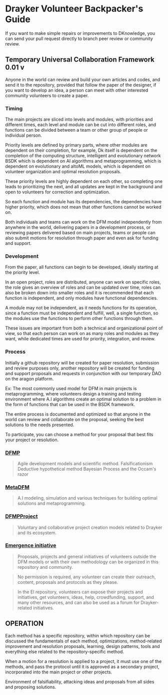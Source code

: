 
# Drayker Volunteer Backpacker's Guide
If you want to make simple repairs or improvements to DKnowledge, you can send your pull request directly to branch peer review or community review.


## Temporary Universal Collaboration Framework 0.01 v


Anyone in the world can review and build your own articles and codes, and send it to the repository, provided that follow the paper of the designer, if you want to develop an idea, a person can meet with other interested community volunteers to create a paper.

### Timing
The main projects are sliced into levels and modules, with priorities and different times, each level and module can be cut into different roles, and functions can be divided between a team or other group of people or individual person.

Priority levels are defined by primary parts, where other modules are dependent on their completion, for example, Dk itself is dependent on the completion of the computing structure, intelligent and evolutionary network BSDK which is dependent on AI algorithms and metaprogramming, which is dependent on evolutionary and altoML models, which is dependent on volunteer organization and optimal resolution proposals.

These priority levels are highly dependent on each other, so completing one leads to prioritizing the next, and all updates are kept in the background and open to volunteers for correction and optimization.

So each function and module has its dependencies, the dependencies have higher priority, which does not mean that other functions cannot be worked on.

Both individuals and teams can work on the DFM model independently from anywhere in the world, delivering papers in a development process, or reviewing papers delivered based on main projects, teams or people can also submit motions for resolution through paper and even ask for funding and support.

### Development

From the paper, all functions can begin to be developed, ideally starting at the priority level.

 In an open project, roles are distributed, anyone can work on specific roles, the role gives an overview of roles and can be updated over time, roles can also be broken down into smaller roles and it is recommended that each function is independent, and only modules have functional dependencies.

A module may not be independent, as it needs functions for its operation, since a function must be independent and fulfill, well, a single function, so the modules use the functions to perform other functions through them.

These issues are important from both a technical and organizational point of view, so that each person can work on as many roles and modules as they want, while dedicated times are used for priority, integration, and review.

### Process

Initially a github repository will be created for paper resolution, submission and review purposes only, another repository will be created for funding and support proposals and requests in conjunction with our temporary DAO on the aragon platform.

Ex:
The most commonly used model for DFM in main projects is metaprogramming, where volunteers design a training and testing environment where A.I algorithms create an optimal solution to a problem in the form of functions that can be used in the BSDK framework.

The entire process is documented and optimized so that anyone in the world can review and collaborate on the proposal, seeking the best solutions to the needs presented.

To participate, you can choose a method for your proposal that best fits your project or resolution.

### [DFMP](https://github.com/draykerdk/DFMP)

> Agile development models and scientific method.
Falsificationism
Deductive hypothetical method
Bayesian Process and the Occam's razor

### [MetaDFM](https://github.com/draykerdk/MetaDFMP)

> A.I modeling, simulation and various techniques for building optimal solutions and metaprogramming.

### [DFMPProject](https://github.com/draykerdk/DFMPProject) 

> Voluntary and collaborative project creation models related to Drayker and its ecosystem.

### [Emergence initiative](https://github.com/draykerdk/emergence-initiative) 
> Proposals, projects and general initiatives of volunteers outside the DFM models or with their own methodology can be organized in this repository and community.

> No permission is required, any volunteer can create their outreach, content, proposals and protocols as they please.

> In the EI repository, volunteers can expose their projects and initiatives, get volunteers, ideas, help, crowdfunding, support, and many other resources, and can also be used as a forum for Drayker-related initiatives. 


## OPERATION

Each method has a specific repository, within which repository can be discussed the fundamentals of each method, optimizations, method-related improvement and resolution proposals, learning, design patterns, tools and everything else related to the repository-specific method.

When a motion for a resolution is applied to a project, it must use one of the methods, and pass the protocol until it is approved as a secondary project, incorporated into the main project or other projects.

Environment of falsifiability, attacking ideas and proposals from all sides and proposing solutions.


